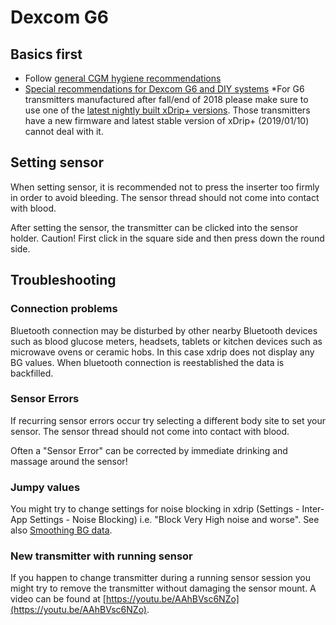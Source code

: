 # Dexcom G6

## Basics first

* Follow [general CGM hygiene recommendations](../Configuration/BG-Source#cgm-hygiene)
* [Special recommendations for Dexcom G6 and DIY systems](../Configuration/BG-Source#dexcom-g6-diy-systems)
*For G6 transmitters manufactured after fall/end of 2018 please make sure to use one of the [latest nightly built xDrip+ versions](https://github.com/NightscoutFoundation/xDrip/releases). Those transmitters have a new firmware and latest stable version of xDrip+ (2019/01/10) cannot deal with it.


## Setting sensor

When setting sensor, it is recommended not to press the inserter too firmly in order to avoid bleeding. The sensor thread should not come into contact with blood.

After setting the sensor, the transmitter can be clicked into the sensor holder. Caution! First click in the square side and then press down the round side.


## Troubleshooting

### Connection problems

Bluetooth connection may be disturbed by other nearby Bluetooth devices such as blood glucose meters, headsets, tablets or kitchen devices such as microwave ovens or ceramic hobs. In this case xdrip does not display any BG values. When bluetooth connection is reestablished the data is backfilled.

### Sensor Errors
If recurring sensor errors occur try selecting a different body site to set your sensor. The sensor thread should not come into contact with blood. 

Often a "Sensor Error" can be corrected by immediate drinking and massage around the sensor!

### Jumpy values
You might try to change settings for noise blocking in xdrip (Settings - Inter-App Settings - Noise Blocking) i.e. "Block Very High noise and worse".  See also [Smoothing BG data](../Usage/Smoothing-Blood-Glucose-Data-in-xDrip.md).

### New transmitter with running sensor
If you happen to change transmitter during a running sensor session you might try to remove the transmitter without damaging the sensor mount. A video can be found at [https://youtu.be/AAhBVsc6NZo](https://youtu.be/AAhBVsc6NZo).
